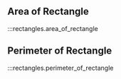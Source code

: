 ## Area of Rectangle
:::rectangles.area_of_rectangle
## Perimeter of Rectangle
:::rectangles.perimeter_of_rectangle
